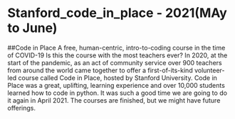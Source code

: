 # Stanford_code_in_place - 2021(MAy to June)
##Code in Place
A free, human-centric, intro-to-coding course in the time of COVID-19
Is this the course with the most teachers ever? In 2020, at the start of the pandemic, as an act of community service over 900 teachers from around the world came 
together to offer a first-of-its-kind volunteer-led course called Code in Place, hosted by Stanford University. Code in Place was a great, uplifting, 
learning experience and over 10,000 students learned how to code in python. It was such a good time we are going to do it again in April 2021. The courses are finished, 
but we might have future offerings.
